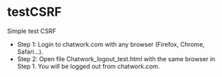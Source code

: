# testCSRF
Simple test CSRF
- Step 1: Login to chatwork.com with any browser (Firefox, Chrome, Safari...).
- Step 2: Open file Chatwork_logout_test.html with the same browser in Step 1.
You will be logged out from chatwork.com.
